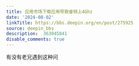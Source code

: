 ```yaml
---
title: 应用市场下载应用导致睿频上4Ghz
date: '2024-08-02'
linkTitle: https://bbs.deepin.org/en/post/275925
source: deepin_bbs
description:  363045841 
disable_comments: true
---
```

有没有老兄遇到这种问
